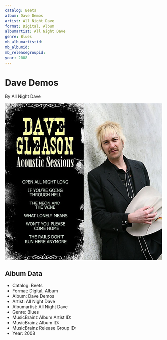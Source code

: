 ```yaml
---
catalog: Beets
album: Dave Demos
artist: All Night Dave
format: Digital, Album
albumartist: All Night Dave
genre: Blues
mb_albumartistid: 
mb_albumid: 
mb_releasegroupid: 
year: 2008
---
```


# Dave Demos

By All Night Dave

![](../../assets/beetscovers/All_Night_Dave-Dave_Demos.jpg)

## Album Data

- Catalog: Beets
- Format: Digital, Album
- Album: Dave Demos
- Artist: All Night Dave
- Albumartist: All Night Dave
- Genre: Blues
- MusicBrainz Album Artist ID: 
- MusicBrainz Album ID: 
- MusicBrainz Release Group ID: 
- Year: 2008

